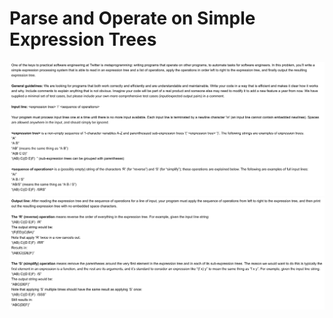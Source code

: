 # Parse and Operate on Simple Expression Trees

![](images/instruction1.png)
![](images/instruction2.png)
